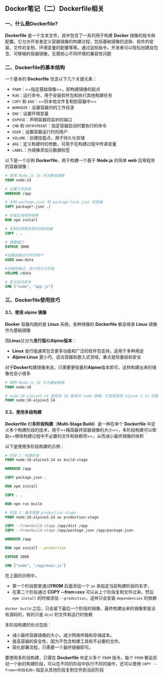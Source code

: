## Docker笔记（二）Dockerfile相关

### 一、什么是Dockerfile?

**Dockerfile** 是一个文本文件，其中包含了一系列用于构建 **Docker** 镜像的指令和配置。它允许开发者定义容器镜像的构建过程，包括基础镜像的选择、软件的安装、文件的复制、环境变量的配置等等。通过这些指令，开发者可以轻松创建自包含、可移植的容器镜像，无需担心不同环境的兼容性问题

### 二、Dockerfile的基本结构

一个基本的 **Dockerfile** 包含以下几个关键元素：

- `FROM`：==指定基础镜像==，即构建镜像的起点
- `RUN`：运行命令，用于安装软件包和执行其他构建任务
- `COPY` 和 `ADD`：==将本地文件复制到容器中==
- `WORKDIR`：设置容器内的工作目录
- `ENV`：设置环境变量
- `EXPOSE`：声明容器将监听的端口
- `CMD` 和 `ENTRYPOINT`：指定容器启动时要执行的命令
- `USER`：设置容器运行时的用户
- `VOLUME`：创建挂载点，用于持久化存储
- `ARG`：定义构建时的参数，可用于在构建过程中传递变量
- `LABEL`：为镜像添加元数据标签

以下是一个示例 **Dockerfile**，用于构建一个基于 **Node.js** 的简单 **web** 应用程序的容器镜像：

```dockerfile
# 使用 Node.js 14 作为基础镜像
FROM node:14

# 设置工作目录
WORKDIR /app

# 复制 package.json 和 package-lock.json 到容器
COPY package*.json ./

# 安装应用程序依赖
RUN npm install

# 复制应用程序源代码到容器
COPY . .

# 暴露端口
EXPOSE 3000

#设置容器运行时的用户
USER www-data

#创建挂载点，用于持久化存储
VOLUME /data

# 定义启动命令
CMD ["node", "app.js"]
```

### 三、Dockerfile使用技巧

#### 3.1、使用 alpine 镜像

**Docker** 容器内跑的是 **Linux** 系统，各种镜像的 **Dockerfile** 都会继承 **Linux** 镜像作为基础镜像

而**Linux**又分为**发行版**和**Alpine版本**：

- **Linux** 发行版通常包含更多功能和广泛的软件包支持，适用于多种用途
- **Alpine Linux** 更小巧、适合容器和嵌入式领域，重点是轻量级和安全

对于**Docker**构建镜像来说，只需要更轻量的**Alpine**版本即可，这样构建出来的镜像也会小很多

```dockerfile
# 使用 Node.js 18 作为基础镜像
FROM node:18

# node:18-alpine3.14 是使用 18 版本的 node 镜像，它底层使用 alpine 3.14 的基础镜像。
FROM node:18-alpine3.14
```

#### 3.2、使用多段构建

**Dockerfile** 的**多阶段构建**（**Multi-Stage Build**）是一种在单个 **Dockerfile** 中定义多个构建阶段的技术，用于==精简最终容器镜像的大小==，多阶段构建可以帮助==移除构建过程中不必要的文件和依赖项==，从而减小最终镜像的体积

以下是使用多阶段构建的示例：

```dockerfile
# 阶段 1：构建阶段
FROM node:18-alpine3.14 as build-stage

WORKDIR /app

COPY package.json .

RUN npm install

COPY . .

RUN npm run build

# 阶段 2：最终镜像 production stage
FROM node:18-alpine3.14 as production-stage

COPY --from=build-stage /app/dist /app
COPY --from=build-stage /app/package.json /app/package.json

WORKDIR /app

RUN npm install --production

EXPOSE 3000

CMD ["node", "/app/main.js"]

```

在上面的示例中，

- 第一个阶段那里通过**FROM** 后面添加一个 `as` 来指定当前构建阶段的名字，
- 在第二个阶段通过 **COPY --from=xxx** 可以从上个阶段复制文件过来，然后 `npm install` 的时候添加 `--production`，这样只会安装 `dependencies` 的依赖

`docker build` 之后，只会留下最后一个阶段的镜像，最终构建出来的镜像里是没有源码的，有的只是 `dist` 的文件和运行时依赖

多阶段构建的优点包括：

- 减小最终容器镜像的大小，减少网络传输和存储成本。
- 提高容器的安全性，因为不包含构建工具和不必要的文件。
- 简化部署流程，只需要一个最终镜像即可。

要使用多阶段构建，只需在 **Dockerfile** 中定义多个 `FROM` 指令，每个 `FROM` 都会启动一个新的构建阶段，可以在不同的阶段中执行不同的操作，还可以使用 `COPY --from=<阶段名称>` 指定从其他阶段复制文件到当前阶段

